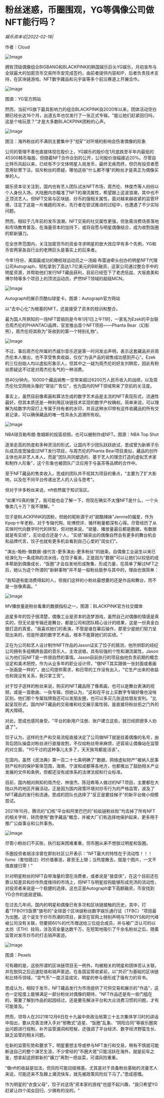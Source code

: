 # 粉丝迷惑，币圈围观，YG等偶像公司做NFT能行吗？

*娱乐资本论|2022-02-18|*

作者｜Cloud

![Image](http://static.ylzbl.com/uploads/ueditor/php/upload/image/20220218/1645167252682493.jpeg)

拥有顶级偶像组合BIGBANG和BLACKPINK的韩国娱乐巨头YG娱乐，月初宣布与全球最大的加密货币交易所币安完成签约，由前者提供内容和IP，后者负责技术支持，在区块链游戏、NFT数字藏品和元宇宙等多个前沿赛道上开展合作。

![Image](https://inews.gtimg.com/newsapp_bt/0/14532386815/641)

图源：YG官方网站

然而，当前YG旗下最具影响力的组合BLACKPINK自2020年以来，团体活动空白期已经长达16个月，出道五年也仅发行了一张正式专辑，"能让她们赶紧回归吗，这是个啥玩意？"才是大多数BLACKPINK团粉的心声。

![Image](https://inews.gtimg.com/newsapp_bt/0/14532386823/641)

图注：海外粉丝的不满则主要集中于"挖矿"对环境的影响会伤害偶像的形象

公司的管理不善也直接体现在股价上，YG娱乐的股价在1月底跌至半年内最低的45300韩币每股，但随着NFT合作企划的公开，公司股价涨幅接近20%。尽管自比特币风起以来，已经有不少文体明星入局发币，最终无疾而终，但仍有投资者愿意用钞票下注，驳斥粉丝的质疑，哪怕这些"什么都不懂"的粉丝才是真正为偶像买单的人。

娱乐资本论关注到，国内也有艺人团队试水NFT市场，周杰伦、林俊杰等人纷纷以个人身份入场，大陆圈内亦瞄准了NFT的潮流属性，希望跟上这波浪潮，其中也不乏顶流艺人。但NFT交易与区块链、炒币的强相关属性，面对越来越收紧的监管环境，注定了这是一片难趟的浑水，先行者在尝试推进的过程中，也遭遇了不少实际问题。

然而，相较于几年前的发币浪潮，NFT交易的社交属性更强，但急需消费场景落地和市场教育普及，在海量资本的加持下，或将自愿与明星偶像结合，成为收割饭圈的崭新镰刀。

在全世界范围内，关注加密货币的资金寻求明星的放大效应早有多个先例，YG和币安两家各自行业的老牌巨头是事实上的后来者。

今年1月份，美国最成功的橄榄球运动员之一汤姆·布雷迪牵头创办的明星NFT代理公司Autograph，轻松拿到了高达1.7亿美元的B轮融资，这家公司通过整合手中的明星资源，并帮助他们发行NFT藏品获利，目前已经签下了老虎伍兹、大坂直美和博尔特等多个项目上的顶流运动员，俨然NFT领域的超级MCN。

![Image](https://inews.gtimg.com/newsapp_bt/0/14532386839/641)

Autograph的展示页酷似球星卡。图源：Autograph官方网站

以"去中心化"为根基的NFT，还是接受了资本的规训和整合。

最为国人所熟知的一场NFT营销则是今年1月1日上午11时，一家名为Ezek的平台联合周杰伦的PHANTACi品牌，官宣推出首个NFT项目——Phanta Bear（幻影熊），周杰伦将其称为"哥收到的第一个特别礼物"。

![Image](https://inews.gtimg.com/newsapp_bt/0/14532386834/641)

不过，事后周杰伦所属的杰威尔音乐还是第一时间发出声明，表示这套藏品并非周杰伦本人推出，也不享受售卖收益，仅仅"为该产品的销售成功感到开心"。Ezek的三位创始人均以虚拟形象示人，但其中之一疑为周杰伦的好友刘畊宏，因此有粉丝质疑这不过是对周杰伦名气的一种消费。

但40分钟内，10000个藏品销售一空带来超过6200万人民币收入的战绩，以及周杰伦社交网络头像的"常驻广告位"，也为国内的NFT领域带来了空前的关注度。

事实上，虽然目前像素画和算法生成的数字艺术品是主流的NFT表现形式，流通性最好，但其本质还是一种利用区块链技术实现的数字产权确权。简单来说，可以理解为给数字内容打上专属于持有者的水印，并且这种水印带有这件收藏品的所有交易记录，可以确保藏品的唯一性并永久追溯所有权。

![Image](https://inews.gtimg.com/newsapp_bt/0/14532386850/641)

NBA球员勒布朗·詹姆斯的投篮视频，也可以被制作成NFT。图源：NBA Top Shot

逐渐走高的热度和多种灵活的形式，让国内不少团队跃跃欲试，思成曾为新裤子乐队成员庞宽操盘过NFT发行项目，与周杰伦的Phanta Bear项目类似，藏品的创作主体也并非艺人本人，而是"团队共同塑造的、基于艺人的理念打造的虚拟艺术家和制作人形象"，这个形象也被团队广泛应用于与喜茶等品牌的合作中。

至于NFT藏品的售卖收入，思成的团队并不视其为项目的重点，"主要为了扩大影响，以及在不同平台传递出艺人的人设与思考"。

但对于许多粉丝来说，nft依然属于知识盲区。

"如果YG真的做了，我可能也会了解一下，但现在确实不太懂NFT是什么，一个头像卖几十万？我不理解。"

饺子是BLACKPINK的团粉，但她的昵称源于对"甜酷辣妹"Jennie的偏爱，作为Kpop十年老粉，对于专辑代购、轮博控评、循环刷量都深有心得。尽管经历了从实体时代向数字时代的转型，但对她来说，"销量、播放量最后都是数据，有数据就是有实绩"，无论组合还是个人，"实绩"越突出的偶像自然会有更多的舞台机会和品牌代言，饺子也就有更多机会看到自己心爱的"闺女们"。

"演出-吸粉-做数据-接代言-更多演出-更多粉丝"的链条，自偶像工业诞生以来已经演化为一条成熟的流水线，在饺子看来，正是因为"数据"可以让她们以较低的成本帮助到偶像成长，"饭圈"才会自发地形成聚集、形成力量，在简单了解过NFT之后，她认为这个所谓的"新鲜事物"并不是一般粉丝能参与其中的，理由也很简单：

"我知道有能消费得起的人，但我们这样的小粉丝最想要的还是作品和舞台，而不是一张像素画。"

![Image](https://inews.gtimg.com/newsapp_bt/0/14532386833/641)

MV播放量是粉丝看重的数据指标之一，图源：BLACKPINK官方社交媒体

追星多年的饺子很清楚，偶像工业是资本的造梦游戏，虽然自己对偶像的情感是真实的，但无论是专辑还是舞台，都是公司和团队精心设计的结果，这是一份真金白银打造的真爱。"我喜欢她们的表演，不管是谁在幕后操作，那至少是她们努力呈现出来的，但是所谓的数字艺术品，根本不能算她们的实绩。"

正在为公司和艺人设计制作NFT作品的Jason证实了饺子的猜测，他所供职的经纪公司拥有多组横跨各国的音乐人，主攻说唱，具有较强的个性和潮流属性，Jason认为他们玩NFT是一件很自然的事情。Jason目前执行的项目由他负责前期的概念设定和美术把控，作为从业多年的职业设计师，"做NFT其实跟做一张封面或者画一张画是一样的"，由公司提供需求，和日常的工作没有出入，"它生产出来的收益也和我没有关系，我只拿工资"。

对于饺子这样的粉丝来说，购买的NFT藏品除了像素画，也可以是舞台表演的视频，或是一首歌曲、一张专辑，但她认为，"这和在平台上买数字专辑好像也没啥区别，他们那个专属铭牌我还可以发朋友圈，也可以多买几张送给朋友安利。"比起呈现形式，国内NFT藏品的交易难和社交展示属性弱，是直接将粉丝拒之门外的两大障碍。

对此，思成也感同身受，"平台的新用户注册、账户建立这些，就已经把很多人劝退了"。

饺子认为，这样的生产和交易流程直接决定了公司做NFT就是挂着偶像的名号，由背后团队操盘对粉丝进行直接收割，不仅给粉丝带来麻烦，还容易让偶像站在监管的对立面，"YG干过的这种事儿太多了，天天挨骂都是活该"。

在国内，虽然《民法典》第一百二十七条明确了"数据、网络虚拟财产"被纳入民事财产权利的保护客体范围，海南、宁波和成都等各地方，也都推出了鼓励相关产业发展的文件和条例，但都还没有成体系的法律法规和行业标准。

目前，国内相对熟知的周杰伦、林俊杰、陈冠希等人做过的NFT项目，主要都在大陆以外的地区开展活动，正是因为国内政策环境对炒币行为的严格监管，波及了NFT藏品的发行和流通，思成的团队也选择了"反正是要挂梯子"的新平台做小规模尝试。

2021年10月，腾讯的"幻核"平台和阿里巴巴的"蚂蚁链粉丝粒"均去掉了所有NFT的相关字样，转而使用"数字藏品"概念，并被大厂们有选择地保护起来，更多用于推广公益事业和公共事务。

![Image](https://inews.gtimg.com/newsapp_bt/0/14532386831/641)

尽管小粉丝们不买账，执行起来困难重重，但币圈从来不想放过明星和饭圈。

币圈投资者胡涂涂曾在即刻社区公开表示："NFT最大的特性在于流动性！！！fomo（害怕错过）时价值暴涨，甚至无上限；当热度散去，就是个图片，一文不值直接归零！"

针对明星粉丝的NFT自带海量的潜在消费者，或者说是"接盘侠"，在这个目前还在靠认知差异和炒作热度维持的市场上，将NFT与明星挂钩能够形成充沛的流动性，对投资者来说是一个稳健的选择，这也正是Autograph拿下高额融资，币安找到YG合作的底层逻辑。

在过去几年间，国内的明星和偶像已有多次和区块链接触的历史。其中，打着"TFBOYS饭票"旗号的"全球首个区块链粉丝数字娱乐通行证（TFBC）"项目最为出圈。这个诞生于炒币热潮的项目，甚至在官网上特别声明与TFBOYS和时代峰峻公司没有关联，但要把60%的代币赠送给三位组合成员，并与被广泛认可的以太坊（ETH）挂钩，涉及资金量达数千万，在短暂地吸引了千余名粉丝之后，随着监管对发币炒币的打击销声匿迹。

![Image](https://inews.gtimg.com/newsapp_bt/0/14532386829/641)

图源：Pexels

可有趣的是，这些所谓的区块链项目无一例外，均被相关的明星和团体否认关联，并在脱钩之后迅速贬值和销声匿迹。在各国监管收紧前，以"共识"为基础的区块链和比特币领域，"空气币"一度泛滥成灾，明星的参与便形成了强有力的背书。

思成认为，相较于发币，NFT藏品发行为市场提供了可供交易和展示的"作品"，这也一定程度上能够满足一部分粉丝对偶像的期待，"NFT作品还是有一些门槛在的，需要了解到作品的起因经过，还是要先解决平台和大众消费习惯的问题，才有可能普及。"

然而，领导人在2021年12月6日在十九届中央政治局第三十五次集体学习时的讲话中指出，要从完善法律入手对“邪教式”追星、“饭圈”乱象、“阴阳合同”等娱乐圈突出问题进行规制，补齐监管漏洞和短板，还强调了平台经济、数字经济野蛮生长、缺乏监管的相关问题。

在新的监管形势和要求下，明星要想主导或参与NFT发行和交易，稍有不慎就可能断送自己的整个演艺生涯，不少曾经的"币圈大佬"只能活跃在海外，就是前车之鉴，想拿起这把崭新的"镰刀"再割一把韭菜，可谓风险重重。

“做nft的收益是加法，但风险可能动摇根基。尤其是对于具备粉丝基础的流量艺人来说，可能还来不及蹭上潮流快车，就先被政策风险拉下马了。”思成感慨。

作为明星的"衣食父母"，饺子对这场"资本家的游戏"也提不起兴趣，"我只希望YG赶紧让四个闺女回归，少搞有的没的。"

